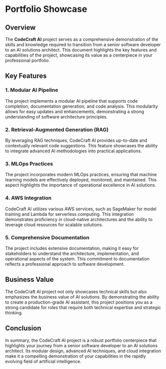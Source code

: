 # Portfolio Showcase

## Overview

The **CodeCraft AI** project serves as a comprehensive demonstration of the skills and knowledge required to transition from a senior software developer to an AI solutions architect. This document highlights the key features and capabilities of the project, showcasing its value as a centerpiece in your professional portfolio.

## Key Features

### 1. Modular AI Pipeline
The project implements a modular AI pipeline that supports code completion, documentation generation, and code analysis. This modularity allows for easy updates and enhancements, demonstrating a strong understanding of software architecture principles.

### 2. Retrieval-Augmented Generation (RAG)
By leveraging RAG techniques, CodeCraft AI provides up-to-date and contextually relevant code suggestions. This feature showcases the ability to integrate advanced AI methodologies into practical applications.

### 3. MLOps Practices
The project incorporates modern MLOps practices, ensuring that machine learning models are effectively deployed, monitored, and maintained. This aspect highlights the importance of operational excellence in AI solutions.

### 4. AWS Integration
CodeCraft AI utilizes various AWS services, such as SageMaker for model training and Lambda for serverless computing. This integration demonstrates proficiency in cloud-native architectures and the ability to leverage cloud resources for scalable solutions.

### 5. Comprehensive Documentation
The project includes extensive documentation, making it easy for stakeholders to understand the architecture, implementation, and operational aspects of the system. This commitment to documentation reflects a professional approach to software development.

## Business Value

The CodeCraft AI project not only showcases technical skills but also emphasizes the business value of AI solutions. By demonstrating the ability to create a production-grade AI assistant, this project positions you as a strong candidate for roles that require both technical expertise and strategic thinking.

## Conclusion

In summary, the CodeCraft AI project is a robust portfolio centerpiece that highlights your journey from a senior software developer to an AI solutions architect. Its modular design, advanced AI techniques, and cloud integration make it a compelling demonstration of your capabilities in the rapidly evolving field of artificial intelligence.
